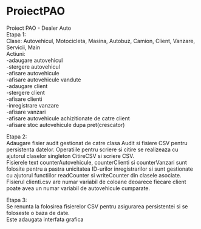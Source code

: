 # ProiectPAO
Proiect PAO - Dealer Auto  
Etapa 1:  
Clase: Autovehicul, Motocicleta, Masina, Autobuz, Camion, Client, Vanzare, Servicii, Main  
Actiuni:  
-adaugare autovehicul  
-stergere autovehicul  
-afisare autovehicule  
-afisare autovehicule vandute  
-adaugare client  
-stergere client  
-afisare clienti  
-inregistrare vanzare  
-afisare vanzari  
-afisare autovehicule achizitionate de catre client  
-afisare stoc autovehicule dupa pret(crescator)  

Etapa 2:  
Adaugare fisier audit gestionat de catre clasa Audit si fisiere CSV pentru persistenta datelor. Operatiile pentru scriere si citire se realizeaza cu ajutorul claselor singleton CitireCSV si scriere CSV.  
Fisierele text counterAutovehicule, counterClienti si counterVanzari sunt folosite pentru a pastra unicitatea ID-urilor inregistrarilor si sunt gestionate cu ajutorul functiilor readCounter si writeCounter din clasele asociate.  
Fisierul clienti.csv are numar variabil de coloane deoarece fiecare client poate avea un numar variabil de autovehicule cumparate.  
  
Etapa 3:  
Se renunta la folosirea fisierelor CSV pentru asigurarea persistentei si se foloseste o baza de date.  
Este adaugata interfata grafica  

